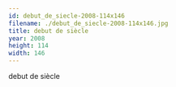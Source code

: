 ```yaml
---
id: debut_de_siecle-2008-114x146
filename: ./debut_de_siecle-2008-114x146.jpg
title: debut de siècle
year: 2008
height: 114
width: 146
---
```


debut de siècle
